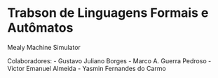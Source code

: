 # Trabson de Linguagens Formais e Autômatos

Mealy Machine Simulator

Colaboradores:
    - Gustavo Juliano Borges
    - Marco A. Guerra Pedroso
    - Victor Emanuel Almeida
    - Yasmin Fernandes do Carmo
